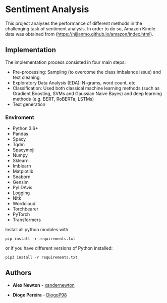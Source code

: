 # Sentiment Analysis

This project analyses the performance of different methods in the challenging task of sentiment analysis. In order to do so, Amazon Kindle data was obtained from (https://nijianmo.github.io/amazon/index.html).


## Implementation

The implementation process consisted in four main steps:
* Pre-processing: Sampling (to overcome the class imbalance issue) and text cleaning.
* Exploratory Data Analysis (EDA): N-grams, word count, etc.
* Classification: Used both classical machine learning methods (such as Gradient Boosting, SVMs and Gaussian Naive Bayes) and deep learning methods (e.g. BERT, RoBERTa, LSTMs)
* Text generation

### Enviroment

* Python 3.6+
* Pandas
* Spacy
* Tqdm
* Spacymoji
* Numpy
* Sklearn
* Imblearn
* Matplotlib
* Seaborn
* Gensim
* PyLDAvis
* Logging
* Nltk
* Wordcloud
* Torchbearer
* PyTorch
* Transformers

Install all python modules with

```
pip install -r requirements.txt
```
or if you have different versions of Python installed:
```
pip3 install -r requirements.txt
```

## Authors

* **Alex Newton** - [xandernewton](https://github.com/xandernewton)

* **Diogo Pereira** - [DiogoP98](https://github.com/DiogoP98)





